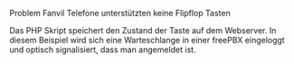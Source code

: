 Problem Fanvil Telefone unterstützten keine Flipflop Tasten

Das PHP Skript speichert den Zustand der Taste auf dem Webserver. In diesem Beispiel wird sich eine Warteschlange in einer freePBX eingeloggt und optisch signalisiert, dass man angemeldet ist.
